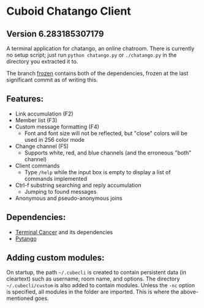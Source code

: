 Cuboid Chatango Client
==========================
Version 6.283185307179
--------------------------
A terminal application for chatango, an online chatroom.
There is currently no setup script; just run `python chatango.py`
or `./chatango.py` in the directory you extracted it to.

The branch [frozen](https://github.com/queue-miscreant/chatango-client/tree/frozen)
contains both of the dependencies, frozen at the last significant commit as of
writing this.

Features:
--------------------------
* Link accumulation (F2)
* Member list (F3)
* Custom message formatting (F4)
	* Font and font size will not be reflected, but "close" colors will be used in 256 color mode
* Change channel (F5)
	* Supports white, red, and blue channels (and the erroneous "both" channel)
* Client commands
	* Type `/help` while the input box is empty to display a list of commands implemented
* Ctrl-f substring searching and reply accumulation
	* Jumping to found messages
* Anonymous and pseudo-anonymous joins


Dependencies:
--------------------------
* [Terminal Cancer](https://github.com/queue-miscreant/terminal-cancer) and its dependencies
* [Pytango](https://github.com/queue-miscreant/pytango)


Adding custom modules:
--------------------------
On startup, the path `~/.cubecli` is created to contain persistent data (in cleartext)
such as username, room name, and options. The directory `~/.cubecli/custom` is also
added to contain modules. Unless the `-nc` option is specified, all modules in the
folder are imported. This is where the above-mentioned goes.
